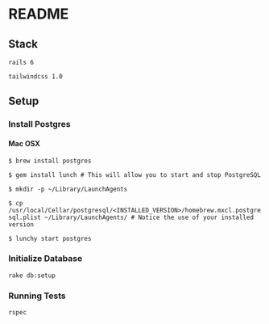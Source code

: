 # README

## Stack 

`rails 6`

`tailwindcss 1.0`

## Setup

### Install Postgres

#### Mac OSX

`$ brew install postgres`

`$ gem install lunch # This will allow you to start and stop PostgreSQL`

`$ mkdir -p ~/Library/LaunchAgents`

`$ cp /usr/local/Cellar/postgresql/<INSTALLED_VERSION>/homebrew.mxcl.postgresql.plist ~/Library/LaunchAgents/ # Notice the use of your installed version`

`$ lunchy start postgres`

### Initialize Database

`rake db:setup`

### Running Tests 

`rspec`

